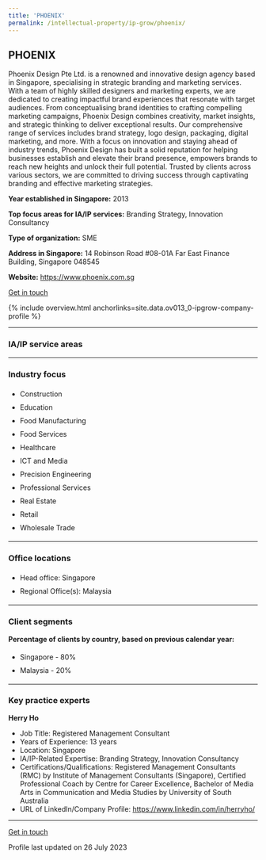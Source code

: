 ```yaml
---
title: 'PHOENIX'
permalink: /intellectual-property/ip-grow/phoenix/
---
```


## PHOENIX

Phoenix Design Pte Ltd. is a renowned and innovative design agency based in Singapore, specialising in strategic branding and marketing services. With a team of highly skilled designers and marketing experts, we are dedicated to creating impactful brand experiences that resonate with target audiences. From conceptualising brand identities to crafting compelling marketing campaigns, Phoenix Design combines creativity, market insights, and strategic thinking to deliver exceptional results. Our comprehensive range of services includes brand strategy, logo design, packaging, digital marketing, and more. With a focus on innovation and staying ahead of industry trends, Phoenix Design has built a solid reputation for helping businesses establish and elevate their brand presence, empowers brands to reach new heights and unlock their full potential. Trusted by clients across various sectors, we are committed to driving success through captivating branding and effective marketing strategies.

<b>Year established in Singapore:</b> 2013

<b>Top focus areas for IA/IP services:</b> Branding Strategy, Innovation Consultancy

<b>Type of organization:</b> SME

<b>Address in Singapore:</b> 14 Robinson Road #08-01A Far East Finance Building, Singapore 048545

<b>Website:</b> <a href='https://www.phoenix.com.sg'>https://www.phoenix.com.sg</a>

<a class='btn' href='https://form.gov.sg/648904650ad50d0011dd9370' target='_blank' rel='noopener'>Get in touch</a>

{% include overview.html anchorlinks=site.data.ov013_0-ipgrow-company-profile %}

---
<a name='ip-related-service-areas'></a>
### IA/IP service areas

---
<a name='industry-focus'></a>
### Industry focus

<ul><li style='line-height: 27px; margin: 0px 0px !important'> Construction</li><li style='line-height: 27px; margin: 0px 0px !important'>Education</li><li style='line-height: 27px; margin: 0px 0px !important'>Food Manufacturing</li><li style='line-height: 27px; margin: 0px 0px !important'>Food Services</li><li style='line-height: 27px; margin: 0px 0px !important'>Healthcare</li><li style='line-height: 27px; margin: 0px 0px !important'>ICT and Media</li><li style='line-height: 27px; margin: 0px 0px !important'>Precision Engineering</li><li style='line-height: 27px; margin: 0px 0px !important'>Professional Services</li><li style='line-height: 27px; margin: 0px 0px !important'>Real Estate</li><li style='line-height: 27px; margin: 0px 0px !important'>Retail</li><li style='line-height: 27px; margin: 0px 0px !important'>Wholesale Trade</li></ul>

---
<a name='office-locations'></a>
### Office locations

<ul><li style='line-height: 27px; margin: 0px 0px !important'> Head office: Singapore</li><li style='line-height: 27px; margin: 0px 0px !important'>Regional Office(s): Malaysia</li></ul>

---
<a name='client-segments'></a>
### Client segments

**Percentage of clients by country, based on previous calendar year:**

<ul><li style='line-height: 27px; margin: 0px 0px !important'> Singapore - 80%</li><li style='line-height: 27px; margin: 0px 0px !important'>Malaysia - 20%</li></ul>

---
<a name='key-practice-experts'></a>
### Key practice experts

**Herry Ho**

- Job Title: Registered Management Consultant
- Years of Experience: 13 years
- Location: Singapore
- IA/IP-Related Expertise: Branding Strategy, Innovation Consultancy
- Certifications/Qualifications: Registered Management Consultants (RMC) by Institute of Management Consultants (Singapore), Certified Professional Coach by Centre for Career Excellence, Bachelor of Media Arts in Communication and Media Studies by University of South Australia
- URL of LinkedIn/Company Profile: <a href="https://www.linkedin.com/in/herryho/" target="_blank" rel="noopener">https://www.linkedin.com/in/herryho/</a>

---
<p>
<a class='btn' href='https://form.gov.sg/648904650ad50d0011dd9370' target='_blank' rel='noopener'>Get in touch</a>
</p>
Profile last updated on 26 July 2023
